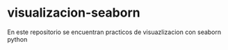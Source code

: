 # visualizacion-seaborn
En este repositorio se encuentran practicos de visuazlizacion con seaborn python
